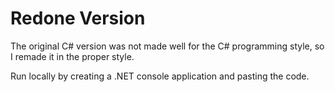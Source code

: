 # Redone Version

The original C# version was not made well for the C# programming style, so I remade it in the proper style.

Run locally by creating a .NET console application and pasting the code.
